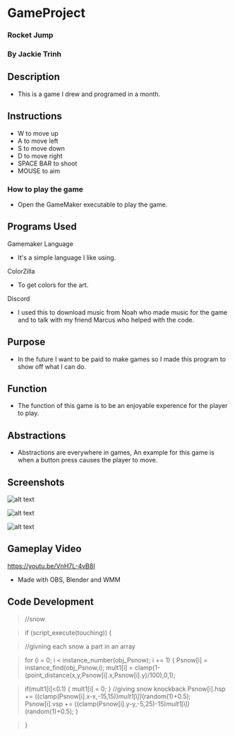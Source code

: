 # GameProject
### Rocket Jump
### By Jackie Trinh

## Description

* This is a game I drew and programed in a month. 

## Instructions

* W to move up
* A to move left
* S to move down
* D to move right 
* SPACE BAR to shoot 
* MOUSE to aim 

### How to play the game 

* Open the GameMaker executable to play the game. 

## Programs Used

Gamemaker Language 
* It's a simple language I like using.

ColorZilla
* To get colors for the art.

Discord 
* I used this to download music from Noah who made music for the game and to talk with my friend Marcus who helped with the code. 

## Purpose

* In the future I want to be paid to make games so I made this program to show off what I can do.

## Function

* The function of this game is to be an enjoyable experence for the player to play.  

## Abstractions

* Abstractions are everywhere in games, An example for this game is when a button press causes the player to move.

## Screenshots

![alt text](https://github.com/JackieTrinh/GameProject/blob/master/unknown1_opt.png)

![alt text](https://github.com/JackieTrinh/GameProject/blob/master/unknown2_opt.png)

![alt text](https://github.com/JackieTrinh/GameProject/blob/master/unknown3_opt.png)

## Gameplay Video
https://youtu.be/VnH7L-4vB8I

* Made with OBS, Blender and WMM

## Code Development

>//snow 

>if (script_execute(touching)) {

>//givning each snow a part in an array 

>for (i = 0; i < instance_number(obj_Psnow); i += 1) {
>    Psnow[i] = instance_find(obj_Psnow,i);
>    mult1[i] = clamp(1-(point_distance(x,y,Psnow[i].x,Psnow[i].y)/100),0,1);
    
>    if(mult1[i]<0.1) {
>        mult1[i] = 0;
>    }
>    //giving snow knockback
>   Psnow[i].hsp += ((clamp(Psnow[i].x-x,-15,15))*mult1[i])*(random(1)+0.5);
>   Psnow[i].vsp += ((clamp(Psnow[i].y-y,-5,25)-15)*mult1[i])*(random(1)+0.5);
>}

>}
